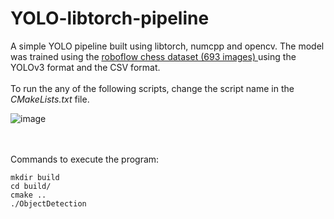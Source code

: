 # YOLO-libtorch-pipeline

A simple YOLO pipeline built using libtorch, numcpp and opencv. 
The model was trained using the <a href="https://public.roboflow.com/object-detection/chess-full/24"> roboflow chess dataset (693 images) </a> using the YOLOv3 format and the CSV format.
<br/> <br/>
To run the any of the following scripts, change the script name in the <i> CMakeLists.txt </i> file.

![image](https://github.com/Chandrahas-B/YOLO-libtorch-pipeline/assets/84665480/43d61a84-b58c-4d07-8f99-223d8fdad42d)


<br/><br/>
Commands to execute the program:
```
mkdir build
cd build/
cmake ..
./ObjectDetection
```
